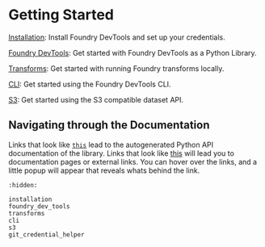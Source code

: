 # Getting Started

[Installation](installation.md): Install Foundry DevTools and set up your credentials.

[Foundry DevTools](foundry_dev_tools.md): Get started with Foundry DevTools as a Python Library.

[Transforms](transforms.md): Get started with running Foundry transforms locally.

[CLI](cli.md): Get started using the Foundry DevTools CLI.

[S3](s3.md): Get started using the S3 compatible dataset API.

## Navigating through the Documentation

Links that look like [`this`](#foundry_dev_tools.config.context.FoundryContext) lead to the autogenerated Python API documentation of the library.
Links that look like [this](#foundrycontext) will lead you to documentation pages or external links.
You can hover over the links, and a little popup will appear that reveals whats behind the link.


```{toctree}
:hidden:

installation
foundry_dev_tools
transforms
cli
s3
git_credential_helper
```
